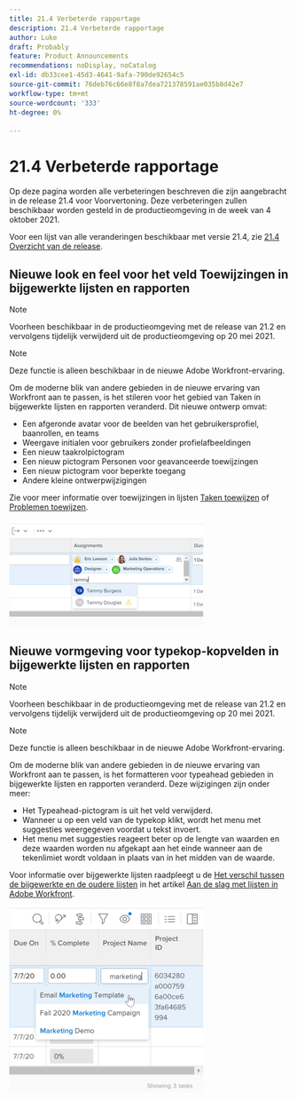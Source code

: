 ```yaml
---
title: 21.4 Verbeterde rapportage
description: 21.4 Verbeterde rapportage
author: Luke
draft: Probably
feature: Product Announcements
recommendations: noDisplay, noCatalog
exl-id: db33cee1-45d3-4641-9afa-790de92654c5
source-git-commit: 76deb76c66e8f8a7dea721378591ae035b8d42e7
workflow-type: tm+mt
source-wordcount: '333'
ht-degree: 0%

---
```


# 21.4 Verbeterde rapportage

Op deze pagina worden alle verbeteringen beschreven die zijn aangebracht in de release 21.4 voor Voorvertoning. Deze verbeteringen zullen beschikbaar worden gesteld in de productieomgeving in de week van 4 oktober 2021.

Voor een lijst van alle veranderingen beschikbaar met versie 21.4, zie [21.4 Overzicht van de release](../../../product-announcements/product-releases/21.4-release-activity/21.4-release-overview.md).

## Nieuwe look en feel voor het veld Toewijzingen in bijgewerkte lijsten en rapporten

>[!NOTE]
>
>Voorheen beschikbaar in de productieomgeving met de release van 21.2 en vervolgens tijdelijk verwijderd uit de productieomgeving op 20 mei 2021.

>[!NOTE]
>
>Deze functie is alleen beschikbaar in de nieuwe Adobe Workfront-ervaring.

Om de moderne blik van andere gebieden in de nieuwe ervaring van Workfront aan te passen, is het stileren voor het gebied van Taken in bijgewerkte lijsten en rapporten veranderd. Dit nieuwe ontwerp omvat:

* Een afgeronde avatar voor de beelden van het gebruikersprofiel, baanrollen, en teams
* Weergave initialen voor gebruikers zonder profielafbeeldingen
* Een nieuw taakrolpictogram
* Een nieuw pictogram Personen voor geavanceerde toewijzingen
* Een nieuw pictogram voor beperkte toegang
* Andere kleine ontwerpwijzigingen

Zie voor meer informatie over toewijzingen in lijsten [Taken toewijzen](../../../manage-work/tasks/assign-tasks/assign-tasks.md) of [Problemen toewijzen](../../../manage-work/issues/manage-issues/assign-issues.md).

![](assets/assignments-updates-350x193.png)

## Nieuwe vormgeving voor typekop-kopvelden in bijgewerkte lijsten en rapporten

>[!NOTE]
>
>Voorheen beschikbaar in de productieomgeving met de release van 21.2 en vervolgens tijdelijk verwijderd uit de productieomgeving op 20 mei 2021.

>[!NOTE]
>
>Deze functie is alleen beschikbaar in de nieuwe Adobe Workfront-ervaring.

Om de moderne blik van andere gebieden in de nieuwe ervaring van Workfront aan te passen, is het formatteren voor typeahead gebieden in bijgewerkte lijsten en rapporten veranderd. Deze wijzigingen zijn onder meer:

* Het Typeahead-pictogram is uit het veld verwijderd.
* Wanneer u op een veld van de typekop klikt, wordt het menu met suggesties weergegeven voordat u tekst invoert.
* Het menu met suggesties reageert beter op de lengte van waarden en deze waarden worden nu afgekapt aan het einde wanneer aan de tekenlimiet wordt voldaan in plaats van in het midden van de waarde.

Voor informatie over bijgewerkte lijsten raadpleegt u de [Het verschil tussen de bijgewerkte en de oudere lijsten](../../../workfront-basics/navigate-workfront/use-lists/view-items-in-a-list.md#updated) in het artikel [Aan de slag met lijsten in Adobe Workfront](../../../workfront-basics/navigate-workfront/use-lists/view-items-in-a-list.md).

![](assets/typeahead-updates-350x336.png)
